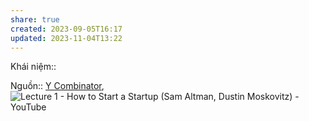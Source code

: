 ```yaml
---
share: true
created: 2023-09-05T16:17
updated: 2023-11-04T13:22
---
```

Khái niệm:: 

Nguồn:: [Y Combinator](../../%CE%9E%20Ngu%E1%BB%93n/Y%20Combinator.md), ![Lecture 1 - How to Start a Startup (Sam Altman, Dustin Moskovitz) - YouTube](https://youtu.be/CBYhVcO4WgI)